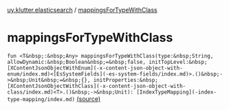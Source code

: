 [uy.klutter.elasticsearch](index.md) / [mappingsForTypeWithClass](.)


# mappingsForTypeWithClass
`fun <T&nbsp;:&nbsp;Any> mappingsForTypeWithClass(type:&nbsp;String, allowDynamic:&nbsp;Boolean&nbsp;=&nbsp;false, initTopLevel:&nbsp;[XContentJsonObjectWithEnum](-x-content-json-object-with-enum/index.md)<[EsSystemFields](-es-system-fields/index.md)>.()&nbsp;->&nbsp;Unit&nbsp;=&nbsp;{}, initProperties:&nbsp;[XContentJsonObjectWithClass](-x-content-json-object-with-class/index.md)<T>.()&nbsp;->&nbsp;Unit): [IndexTypeMapping](-index-type-mapping/index.md)` [(source)](https://github.com/kohesive/klutter/blob/master/elasticsearch-jdk7/src/main/kotlin/uy/klutter/elasticsearch/Mappings.kt#L40)


